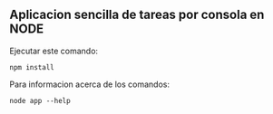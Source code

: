 ## Aplicacion sencilla de tareas por consola en NODE

Ejecutar este comando:
```
npm install
```

Para informacion acerca de los comandos:

```
node app --help
```